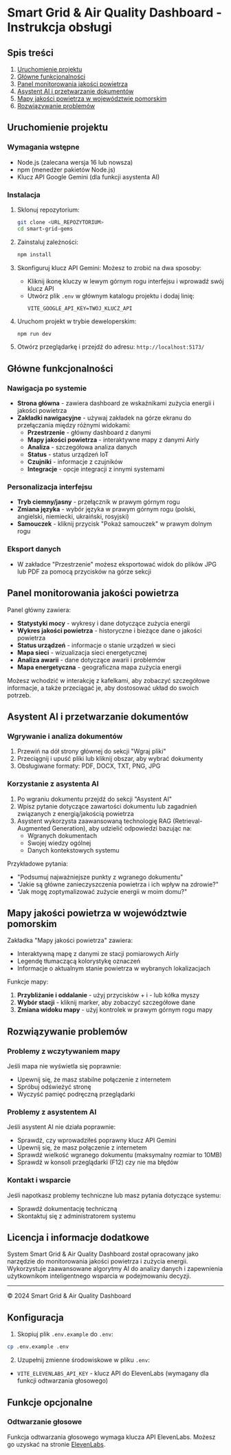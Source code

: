 # Smart Grid & Air Quality Dashboard - Instrukcja obsługi

## Spis treści
1. [Uruchomienie projektu](#uruchomienie-projektu)
2. [Główne funkcjonalności](#główne-funkcjonalności)
3. [Panel monitorowania jakości powietrza](#panel-monitorowania-jakości-powietrza)
4. [Asystent AI i przetwarzanie dokumentów](#asystent-ai-i-przetwarzanie-dokumentów)
5. [Mapy jakości powietrza w województwie pomorskim](#mapy-jakości-powietrza-w-województwie-pomorskim)
6. [Rozwiązywanie problemów](#rozwiązywanie-problemów)

## Uruchomienie projektu

### Wymagania wstępne
- Node.js (zalecana wersja 16 lub nowsza)
- npm (menedżer pakietów Node.js)
- Klucz API Google Gemini (dla funkcji asystenta AI)

### Instalacja
1. Sklonuj repozytorium:
   ```bash
   git clone <URL_REPOZYTORIUM>
   cd smart-grid-gems
   ```

2. Zainstaluj zależności:
   ```bash
   npm install
   ```

3. Skonfiguruj klucz API Gemini:
   Możesz to zrobić na dwa sposoby:
   - Kliknij ikonę kluczy w lewym górnym rogu interfejsu i wprowadź swój klucz API
   - Utwórz plik `.env` w głównym katalogu projektu i dodaj linię:
     ```
     VITE_GOOGLE_API_KEY=TWÓJ_KLUCZ_API
     ```

4. Uruchom projekt w trybie deweloperskim:
   ```bash
   npm run dev
   ```

5. Otwórz przeglądarkę i przejdź do adresu: `http://localhost:5173/`

## Główne funkcjonalności

### Nawigacja po systemie
- **Strona główna** - zawiera dashboard ze wskaźnikami zużycia energii i jakości powietrza
- **Zakładki nawigacyjne** - używaj zakładek na górze ekranu do przełączania między różnymi widokami:
  - **Przestrzenie** - główny dashboard z danymi
  - **Mapy jakości powietrza** - interaktywne mapy z danymi Airly
  - **Analiza** - szczegółowa analiza danych
  - **Status** - status urządzeń IoT
  - **Czujniki** - informacje z czujników
  - **Integracje** - opcje integracji z innymi systemami

### Personalizacja interfejsu
- **Tryb ciemny/jasny** - przełącznik w prawym górnym rogu
- **Zmiana języka** - wybór języka w prawym górnym rogu (polski, angielski, niemiecki, ukraiński, rosyjski)
- **Samouczek** - kliknij przycisk "Pokaż samouczek" w prawym dolnym rogu

### Eksport danych
- W zakładce "Przestrzenie" możesz eksportować widok do plików JPG lub PDF za pomocą przycisków na górze sekcji

## Panel monitorowania jakości powietrza

Panel główny zawiera:
- **Statystyki mocy** - wykresy i dane dotyczące zużycia energii
- **Wykres jakości powietrza** - historyczne i bieżące dane o jakości powietrza
- **Status urządzeń** - informacje o stanie urządzeń w sieci
- **Mapa sieci** - wizualizacja sieci energetycznej
- **Analiza awarii** - dane dotyczące awarii i problemów
- **Mapa energetyczna** - geograficzna mapa zużycia energii

Możesz wchodzić w interakcję z kafelkami, aby zobaczyć szczegółowe informacje, a także przeciągać je, aby dostosować układ do swoich potrzeb.

## Asystent AI i przetwarzanie dokumentów

### Wgrywanie i analiza dokumentów
1. Przewiń na dół strony głównej do sekcji "Wgraj pliki"
2. Przeciągnij i upuść pliki lub kliknij obszar, aby wybrać dokumenty
3. Obsługiwane formaty: PDF, DOCX, TXT, PNG, JPG

### Korzystanie z asystenta AI
1. Po wgraniu dokumentu przejdź do sekcji "Asystent AI"
2. Wpisz pytanie dotyczące zawartości dokumentu lub zagadnień związanych z energią/jakością powietrza
3. Asystent wykorzysta zaawansowaną technologię RAG (Retrieval-Augmented Generation), aby udzielić odpowiedzi bazując na:
   - Wgranych dokumentach
   - Swojej wiedzy ogólnej
   - Danych kontekstowych systemu

Przykładowe pytania:
- "Podsumuj najważniejsze punkty z wgranego dokumentu"
- "Jakie są główne zanieczyszczenia powietrza i ich wpływ na zdrowie?"
- "Jak mogę zoptymalizować zużycie energii w moim domu?"

## Mapy jakości powietrza w województwie pomorskim

Zakładka "Mapy jakości powietrza" zawiera:
- Interaktywną mapę z danymi ze stacji pomiarowych Airly
- Legendę tłumaczącą kolorystykę oznaczeń
- Informacje o aktualnym stanie powietrza w wybranych lokalizacjach

Funkcje mapy:
1. **Przybliżanie i oddalanie** - użyj przycisków + i - lub kółka myszy
2. **Wybór stacji** - kliknij marker, aby zobaczyć szczegółowe dane
3. **Zmiana widoku mapy** - użyj kontrolek w prawym górnym rogu mapy

## Rozwiązywanie problemów

### Problemy z wczytywaniem mapy
Jeśli mapa nie wyświetla się poprawnie:
- Upewnij się, że masz stabilne połączenie z internetem
- Spróbuj odświeżyć stronę
- Wyczyść pamięć podręczną przeglądarki

### Problemy z asystentem AI
Jeśli asystent AI nie działa poprawnie:
- Sprawdź, czy wprowadziłeś poprawny klucz API Gemini
- Upewnij się, że masz połączenie z internetem
- Sprawdź wielkość wgranego dokumentu (maksymalny rozmiar to 10MB)
- Sprawdź w konsoli przeglądarki (F12) czy nie ma błędów

### Kontakt i wsparcie
Jeśli napotkasz problemy techniczne lub masz pytania dotyczące systemu:
- Sprawdź dokumentację techniczną
- Skontaktuj się z administratorem systemu

## Licencja i informacje dodatkowe

System Smart Grid & Air Quality Dashboard został opracowany jako narzędzie do monitorowania jakości powietrza i zużycia energii. Wykorzystuje zaawansowane algorytmy AI do analizy danych i zapewnienia użytkownikom inteligentnego wsparcia w podejmowaniu decyzji.

---

© 2024 Smart Grid & Air Quality Dashboard

## Konfiguracja

1. Skopiuj plik `.env.example` do `.env`:
```bash
cp .env.example .env
```

2. Uzupełnij zmienne środowiskowe w pliku `.env`:
- `VITE_ELEVENLABS_API_KEY` - klucz API do ElevenLabs (wymagany dla funkcji odtwarzania głosowego)

## Funkcje opcjonalne

### Odtwarzanie głosowe
Funkcja odtwarzania głosowego wymaga klucza API ElevenLabs. Możesz go uzyskać na stronie [ElevenLabs](https://elevenlabs.io/).
